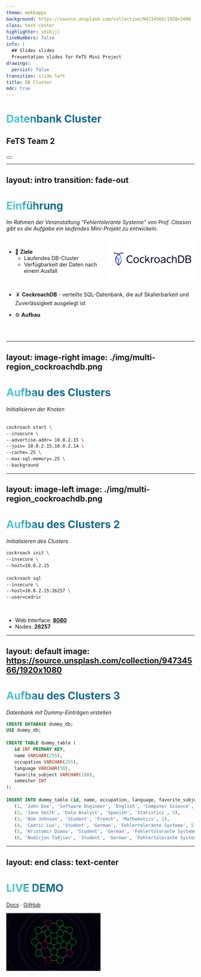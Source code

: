 ```yaml
---
theme: mokkapps
background: https://source.unsplash.com/collection/94734566/1920x1080
class: text-center
highlighter: shikiji
lineNumbers: false
info: |
  ## Slidev slides
  Presentation slides for FeTS Mini Project
drawings:
  persist: false
transition: slide-left
title: DB Cluster
mdc: true
---
```


# Datenbank Cluster
## FeTS Team 2

<div class="abs-br m-6 flex gap-2">
  <button @click="$slidev.nav.openInEditor()" title="Open in Editor" class="text-xl slidev-icon-btn opacity-50 !border-none !hover:text-white">
    <carbon:edit />
  </button>

  <a href="https://github.com/moussaka-crypto/DB-Cluster/" target="_blank" alt="GitHub" title="Source on GitHub"
    class="text-xl slidev-icon-btn opacity-50 !border-none !hover:text-white">
    <carbon-logo-github />
  </a>
</div>

<!--
The last comment block of each slide will be treated as slide notes. It will be visible and editable in Presenter Mode along with the slide. [Read more in the docs](https://sli.dev/guide/syntax.html#notes)
-->

---
layout: intro
transition: fade-out
---

# Einführung

*Im Rahmen der Veranstaltung "Fehlertolerante Systeme" von Prof. Classen gibt es die Aufgabe ein laufendes Mini-Projekt zu entwickeln.*
<br>

<img src="/img/cockroach_db.jpg"
     alt="cockroach DB icon"
     style="width: 45%; float: right;" /> 
<br>

- 🎯 **Ziele**
  - Laufendes DB-Cluster
  - Verfügbarkeit der Daten nach einem Ausfall
<br>

- 🪳 **CockroachDB** 
      - verteilte SQL-Datenbank, die auf Skalierbarkeit und Zuverlässigkeit ausgelegt ist

- ⚙️ **Aufbau** 
<br>
<br>

<style>

h1 {
  background-color: #2B90B6;
  background-image: linear-gradient(45deg, #4EC5D4 10%, #146b8c 20%);
  background-size: 100%;
  -webkit-background-clip: text;
  -moz-background-clip: text;
  -webkit-text-fill-color: transparent;
  -moz-text-fill-color: transparent;
}
</style>

---
layout: image-right
image: ./img/multi-region_cockroachdb.png
---

# Aufbau des Clusters

*Initialisieren der Knoten*
<br> <br>

```bash {all|5,6|2-4|all} twoslash
cockroach start \ 
--insecure \ 
--advertise-addr= 10.0.2.15 \ 
--join= 10.0.2.15,10.0.2.14 \ 
--cache=.25 \
--max-sql-memory=.25 \ 
--background
```

<style>
.footnotes-sep {
  @apply mt-20 opacity-10;
}
.footnotes {
  @apply text-sm opacity-75;
}
.footnote-backref {
  display: none;
}
</style>

---
layout: image-left
image: ./img/multi-region_cockroachdb.png
---

# Aufbau des Clusters 2
*Initialisieren des Clusters*
<!--
TODO: ADD CUSTOM IMAGES

Cluster right side
-->
```bash
cockroach init \
--insecure \
--host=10.0.2.15

cockroach sql 
--insecure \ 
--host=10.0.2.15:26257 \ 
--user=cedric
```

<style>
.footnotes-sep {
  @apply mt-20 opacity-10;
}
.footnotes {
  @apply text-sm opacity-75;
}
.footnote-backref {
  display: none;
}
</style>
<br>

- Web Interface: **[8080](http://localhost:8080)**
- Nodes: **26257**

---
layout: default
image: https://source.unsplash.com/collection/94734566/1920x1080
---

# Aufbau des Clusters 3
*Datenbank mit Dummy-Einträgen erstellen*

```sql {all|4-12|13-20|all} twoslash
CREATE DATABASE dummy_db;
USE dummy_db;

CREATE TABLE dummy_table (
   id INT PRIMARY KEY,
   name VARCHAR(255),
   occupation VARCHAR(255),
   language VARCHAR(50),
   favorite_subject VARCHAR(100),
   semester INT
);

INSERT INTO dummy_table (id, name, occupation, language, favorite_subject, semester VALUES
   (1, 'John Doe', 'Software Engineer', 'English', 'Computer Science', 1),
   (2, 'Jane Smith', 'Data Analyst', 'Spanish', 'Statistics', 3),
   (3, 'Bob Johnson', 'Student', 'French', 'Mathematics', 2),
   (4, 'Cedric Lux', 'Student', 'German', 'Fehlertolerante Systeme', 5),
   (5, 'Hristomir Dimov', 'Student', 'German', 'Fehlertolerante Systeme', 5),
   (6, 'Nodirjon Tadjiev', 'Student', 'German', 'Fehlertolerante Systeme', 5)
```

---
layout: end
class: text-center
---

# LIVE DEMO

[Docs](https://www.cockroachlabs.com/docs/v23.1/deploy-cockroachdb-on-premises-insecure) · [GitHub](https://github.com/moussaka-crypto/DB-Cluster/)

<img src="/img/engineering-dependability-and-fault-tolerance.png"
     alt="cockroach DB icon"
     style="width:50%; margin-left: auto; margin-right: auto;" /> 
     